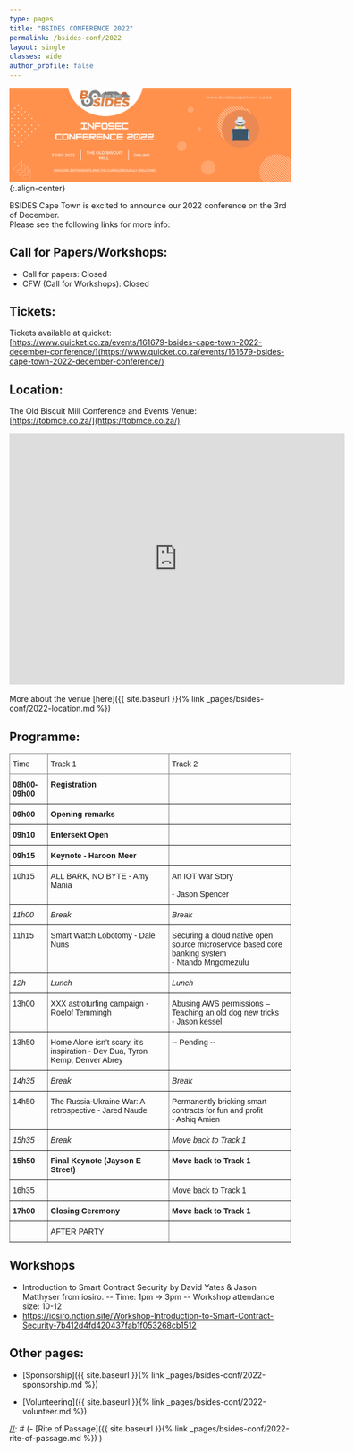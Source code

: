 ```yaml
---
type: pages
title: "BSIDES CONFERENCE 2022"
permalink: /bsides-conf/2022
layout: single
classes: wide
author_profile: false
---
```


![Preview](/assets/images/2022/Conference_2022.png){:.align-center}

BSIDES Cape Town is excited to announce our 2022 conference on the 3rd of  December.  
Please see the following links for more info:  


## Call for Papers/Workshops:  
- Call for papers:  Closed
- CFW (Call for Workshops):  Closed

[//]: # (The deadline for submissions is 23:59 on the 30th of September 2022, but the earlier you submit the better. )

## Tickets:
Tickets available at quicket:  
[https://www.quicket.co.za/events/161679-bsides-cape-town-2022-december-conference/](https://www.quicket.co.za/events/161679-bsides-cape-town-2022-december-conference/)


## Location:
The Old Biscuit Mill Conference and Events Venue:  
[https://tobmce.co.za/](https://tobmce.co.za/) 

<iframe src="https://www.google.com/maps/embed?pb=!1m14!1m8!1m3!1d13242.12485445135!2d18.4571621!3d-33.9274629!3m2!1i1024!2i768!4f13.1!3m3!1m2!1s0x0%3A0x39cc47e5b0eb6340!2sThe%20Old%20Biscuit%20Mill!5e0!3m2!1sen!2sza!4v1661353026841!5m2!1sen!2sza" width="600" height="450" style="border:0;" allowfullscreen="" loading="lazy"></iframe>

More about the venue [here]({{ site.baseurl }}{% link _pages/bsides-conf/2022-location.md %})  

## Programme:
<style type="text/css">
.tg  {border-collapse:collapse;border-spacing:0;}
.tg td{border-color:black;border-style:solid;border-width:1px;font-family:Arial, sans-serif;font-size:14px;
  overflow:hidden;padding:10px 5px;word-break:normal;}
.tg th{border-color:black;border-style:solid;border-width:1px;font-family:Arial, sans-serif;font-size:14px;
  font-weight:normal;overflow:hidden;padding:10px 5px;word-break:normal;}
.tg .tg-0pky{border-color:inherit;text-align:left;vertical-align:top}
.tg .tg-fymr{border-color:inherit;font-weight:bold;text-align:left;vertical-align:top}
.tg .tg-f8tv{border-color:inherit;font-style:italic;text-align:left;vertical-align:top}
</style>
<table class="tg">
<thead>
  <tr>
    <th class="tg-0pky">Time<br></th>
    <th class="tg-0pky">Track 1</th>
    <th class="tg-0pky">Track 2</th>
  </tr>
</thead>
<tbody>
  <tr>
    <td class="tg-fymr">08h00-09h00</td>
    <td class="tg-fymr">Registration</td>
    <td class="tg-fymr"></td>
  </tr>
  <tr>
    <td class="tg-fymr">09h00</td>
    <td class="tg-fymr">Opening remarks</td>
    <td class="tg-fymr"></td>
  </tr>
  <tr>
    <td class="tg-fymr">09h10</td>
    <td class="tg-fymr">Entersekt Open</td>
    <td class="tg-fymr"></td>
  </tr>
  <tr>
    <td class="tg-fymr">09h15</td>
    <td class="tg-fymr">Keynote - Haroon Meer</td>
    <td class="tg-fymr"></td>
  </tr>
  <tr>
    <td class="tg-0pky">10h15 </td>
    <td class="tg-0pky">ALL BARK, NO BYTE - Amy Mania<br></td>
    <td class="tg-0pky">An IOT War Story <br><br>- Jason Spencer</td>
  </tr>
  <tr>
    <td class="tg-f8tv">11h00</td>
    <td class="tg-f8tv">Break</td>
    <td class="tg-f8tv">Break</td>
  </tr>
  <tr>
    <td class="tg-0pky">11h15 </td>
    <td class="tg-0pky">Smart Watch Lobotomy - Dale Nuns<br></td>
    <td class="tg-0pky">Securing a cloud native open source microservice based core banking system<br> - Ntando Mngomezulu</td>
  </tr>
  <tr>
    <td class="tg-f8tv">12h</td>
    <td class="tg-f8tv">Lunch</td>
    <td class="tg-f8tv">Lunch</td>
  </tr>
  <tr>
    <td class="tg-0pky">13h00</td>
    <td class="tg-0pky">XXX astroturfing campaign - Roelof Temmingh</td>
    <td class="tg-0pky">Abusing AWS permissions – Teaching an old dog new tricks<br> - Jason kessel</td>
  </tr>
  <tr>
    <td class="tg-0pky">13h50 </td>
    <td class="tg-0pky">Home Alone isn’t scary, it’s inspiration - Dev Dua, Tyron Kemp, Denver Abrey</td>
    <td class="tg-0pky">-- Pending --</td>
  </tr>
  <tr>
    <td class="tg-f8tv">14h35</td>
    <td class="tg-f8tv">Break</td>
    <td class="tg-f8tv">Break</td>
  </tr>
  <tr>
    <td class="tg-0pky">14h50 </td>
    <td class="tg-0pky">The Russia-Ukraine War: A retrospective - Jared Naude<br></td>
    <td class="tg-0pky">Permanently bricking smart contracts for fun and profit <br>- Ashiq Amien</td>
  </tr>
  <tr>
    <td class="tg-f8tv">15h35</td>
    <td class="tg-f8tv">Break</td>
    <td class="tg-f8tv">Move back to Track 1</td>
  </tr>
  <tr>
    <td class="tg-fymr">15h50</td>
    <td class="tg-fymr">Final Keynote (Jayson E Street)</td>
    <td class="tg-fymr">Move back to Track 1</td>
  </tr>
  <tr>
    <td class="tg-0pky">16h35</td>
    <td class="tg-0pky"></td>
    <td class="tg-0pky">Move back to Track 1</td>
  </tr>
  <tr>
    <td class="tg-fymr">17h00</td>
    <td class="tg-fymr">Closing Ceremony</td>
    <td class="tg-fymr">Move back to Track 1</td>
  </tr>
  <tr>
    <td class="tg-0pky"></td>
    <td class="tg-0pky">AFTER PARTY</td>
    <td class="tg-0pky"></td>
  </tr>
</tbody>
</table>

## Workshops
- Introduction to Smart Contract Security by David Yates & Jason Matthyser from iosiro.
-- Time: 1pm -> 3pm
-- Workshop attendance size: 10-12
- https://iosiro.notion.site/Workshop-Introduction-to-Smart-Contract-Security-7b412d4fd420437fab1f053268cb1512

## Other pages:
  
- [Sponsorship]({{ site.baseurl }}{% link _pages/bsides-conf/2022-sponsorship.md %})  
  
- [Volunteering]({{ site.baseurl }}{% link _pages/bsides-conf/2022-volunteer.md %})  

[//]: # (- [Rite of Passage]({{ site.baseurl }}{% link _pages/bsides-conf/2022-rite-of-passage.md %}) )

